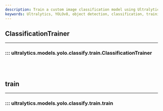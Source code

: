 ```yaml
---
description: Train a custom image classification model using Ultralytics YOLOv8 with ClassificationTrainer. Boost accuracy and efficiency today.
keywords: Ultralytics, YOLOv8, object detection, classification, training, API
---
```


## ClassificationTrainer
---
### ::: ultralytics.models.yolo.classify.train.ClassificationTrainer
<br><br>

## train
---
### ::: ultralytics.models.yolo.classify.train.train
<br><br>
